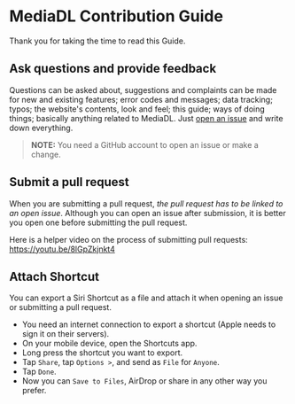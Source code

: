 # MediaDL Contribution Guide

Thank you for taking the time to read this Guide.

## Ask questions and provide feedback

Questions can be asked about, suggestions and complaints can be made for new and existing features; error codes and messages; data tracking; typos; the website's contents, look and feel; this guide; ways of doing things; basically anything related to MediaDL. Just [open an issue](https://github.com/plbstl/MediaDL/issues/new) and write down everything.

> **NOTE:** You need a GitHub account to open an issue or make a change.

## Submit a pull request

When you are submitting a pull request, _the pull request has to be linked to an open issue_. Although you can open an issue after submission, it is better you open one before submitting the pull request.

Here is a helper video on the process of submitting pull requests: <https://youtu.be/8lGpZkjnkt4>

## Attach Shortcut

You can export a Siri Shortcut as a file and attach it when opening an issue or submitting a pull request.

- You need an internet connection to export a shortcut (Apple needs to sign it on their servers).
- On your mobile device, open the Shortcuts app.
- Long press the shortcut you want to export.
- Tap `Share`, tap `Options >`, and send as `File` for `Anyone`.
- Tap `Done`.
- Now you can `Save to Files`, AirDrop or share in any other way you prefer.
